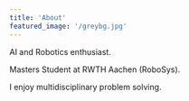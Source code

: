 ```yaml
---
title: 'About'
featured_image: '/greybg.jpg'
---
```


AI and Robotics enthusiast. 

Masters Student at RWTH Aachen (RoboSys). 

I enjoy multidisciplinary problem solving.

